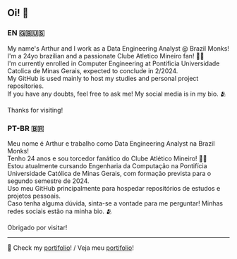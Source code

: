 ## Oi! 👋
### EN 🇬🇧🇺🇸
My name's Arthur and I work as a Data Engineering Analyst @ Brazil Monks! \
I'm a 24yo brazilian and a passionate Clube Atletico Mineiro fan! 🖤🤍 \
I'm currently enrolled in Computer Engineering at Pontificia Universidade Catolica de Minas Gerais, expected to conclude in 2/2024. \
My GitHub is used mainly to host my studies and personal project repositories. \
If you have any doubts, feel free to ask me! My social media is in my bio. 🫂

Thanks for visiting!

### PT-BR 🇧🇷
Meu nome é Arthur e trabalho como Data Engineering Analyst na Brazil Monks! \
Tenho 24 anos e sou torcedor fanático do Clube Atlético Mineiro! 🖤🤍 \
Estou atualmente cursando Engenharia da Computação na Pontifícia Universidade Católica de Minas Gerais, com formação prevista para o segundo semestre de 2024. \
Uso meu GitHub principalmente para hospedar repositórios de estudos e projetos pessoais. \
Caso tenha alguma dúvida, sinta-se a vontade para me perguntar! Minhas redes sociais estão na minha bio. 🫂

Obrigado por visitar!

---
🌠 Check my [portifolio](arthur-6.github.io)! / Veja meu [portifolio](arthur-6.github.io)!
